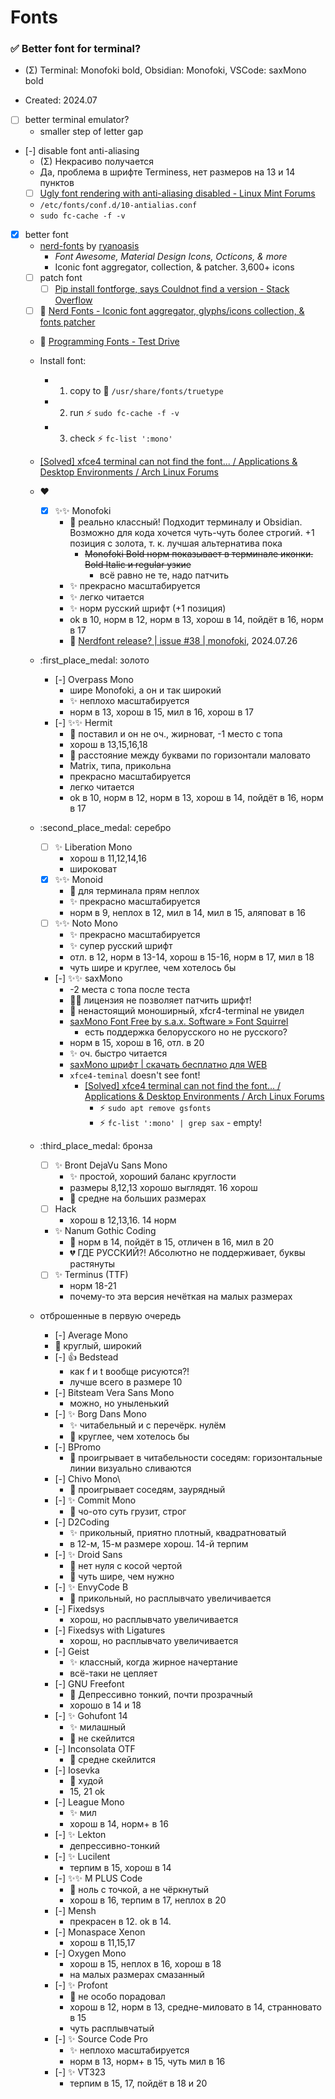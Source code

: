 # Fonts

### :white_check_mark: Better font for terminal?

- (Σ) Terminal: Monofoki bold, Obsidian: Monofoki, VSCode: saxMono bold

- Created: 2024.07

- [ ] better terminal emulator?
	- smaller step of letter gap

- [-] disable font anti-aliasing
	- (Σ) Некрасиво получается
	- Да, проблема в шрифте Terminess, нет размеров на 13 и 14 пунктов
	- [ ] [Ugly font rendering with anti-aliasing disabled - Linux Mint Forums](https://forums.linuxmint.com/viewtopic.php?t=285451)
	- `/etc/fonts/conf.d/10-antialias.conf`
	- `sudo fc-cache -f -v`

- [x] better font
	- [nerd-fonts](https://github.com/ryanoasis/nerd-fonts?tab=readme-ov-file#font-patcher) by [ryanoasis](https://github.com/ryanoasis)
		- _Font Awesome, Material Design Icons, Octicons, & more_
		- Iconic font aggregator, collection, & patcher. 3,600+ icons
	- [ ] patch font
		- [ ] [Pip install fontforge, says Couldnot find a version - Stack Overflow](https://stackoverflow.com/questions/32688726/pip-install-fontforge-says-couldnot-find-a-version)
	- [ ] :scroll: [Nerd Fonts - Iconic font aggregator, glyphs/icons collection, & fonts patcher](https://www.nerdfonts.com/font-downloads)
	- :balloon: [Programming Fonts - Test Drive](https://www.programmingfonts.org/#hermit)
	- Install font:
		- 1. copy to :open_file_folder: `/usr/share/fonts/truetype`
		- 2. run :zap: `sudo fc-cache -f -v`
		- 3. check :zap: `fc-list ':mono'`
	- [[Solved] xfce4 terminal can not find the font... / Applications & Desktop Environments / Arch Linux Forums](https://bbs.archlinux.org/viewtopic.php?id=281042)

	- ❤️
		- [x] :sparkles::sparkles: Monofoki
			- :test_tube: реально классный! Подходит терминалу и Obsidian. Возможно для кода хочется чуть-чуть более строгий. +1 позиция с золота, т. к. лучшая альтернатива пока
				- ~~Monofoki Bold норм показывает в терминале иконки. Bold Italic и regular узкие~~
					- всё равно не те, надо патчить
			- :sparkles: прекрасно масштабируется
			- :sparkles: легко читается
			- :sparkles: норм русский шрифт (+1 позиция)
			- ok в 10, норм в 12, норм в 13, хорош в 14, пойдёт в 16, норм в 17
			- :speech_balloon: [Nerdfont release? | issue #38 | monofoki](https://github.com/datMaffin/monofoki/issues/38), 2024.07.26

	- :first_place_medal: золото
		- [-] Overpass Mono
			- шире Monofoki, а он и так широкий
			- :sparkles: неплохо масштабируется
			- норм в 13, хорош в 15, мил в 16, хорош в 17
		- [-] :sparkles::sparkles: Hermit
			- :test_tube: поставил и он не оч., жирноват, -1 место с топа
			- хорош в 13,15,16,18
			- :microbe: расстояние между буквами по горизонтали маловато
			- Matrix, типа, прикольна
			-  прекрасно масштабируется
			-  легко читается
			- ok в 10, норм в 12, норм в 13, хорош в 14, пойдёт в 16, норм в 17
	- :second_place_medal: серебро
		- [ ] :sparkles: Liberation Mono
			- хорош в 11,12,14,16
			- широковат
		- [x] :sparkles::sparkles: Monoid
			- :test_tube: для терминала прям неплох
			- :sparkles: прекрасно масштабируется
			- норм в 9, неплох в 12, мил в 14, мил в 15, аляповат в 16
		- [ ] :sparkles::sparkles: Noto Mono
			- :sparkles: прекрасно масштабируется
			- :sparkles: супер русский шрифт
			- отл. в 12, норм в 13-14, хорош в 15-16, норм в 17, мил в 18
			- чуть шире и круглее, чем хотелось бы
		- [-] :sparkles::sparkles: saxMono
			- -2 места с топа после теста
			- :microbe::microbe: лицензия не позволяет патчить шрифт!
			- :microbe: ненастоящий моноширный, xfcr4-terminal не увидел
			- [saxMono Font Free by s.a.x. Software » Font Squirrel](https://www.fontsquirrel.com/fonts/saxMono)
				- есть поддержка белорусского но не русского?
			- норм в 15, хорош в 16, отл. в 20
			-  :sparkles: оч. быстро читается
			- [saxMono шрифт | скачать бесплатно для WEB](https://rufonts.pro/shrift/saxmono)
			- `xfce4-teminal` doesn't see font!
				- [[Solved] xfce4 terminal can not find the font... / Applications & Desktop Environments / Arch Linux Forums](https://bbs.archlinux.org/viewtopic.php?id=281042)
					- :zap: `sudo apt remove gsfonts`
					- :zap: `fc-list ':mono' | grep sax` - empty!
	- :third_place_medal: бронза
		- [ ] :sparkles: Bront DejaVu Sans Mono
			- :sparkles: простой, хороший баланс круглости
			- размеры 8,12,13 хорошо выглядят. 16 хорош
			- :microbe: средне на больших размерах
		- [ ] Hack
			- хорош в 12,13,16. 14 норм
		- :sparkles: Nanum Gothic Coding
			- :black_heart: норм в 14, пойдёт в 15, отличен в 16, мил в 20
			- :broken_heart: ГДЕ РУССКИЙ?! Абсолютно не поддерживает, буквы растянуты
		- [ ] :sparkles: Terminus (TTF)
			- норм 18-21
			- почему-то эта версия нечёткая на малых размерах
	- отброшенные в первую очередь
		- [-] Average Mono
		- :microbe: круглый, широкий
		- [-] :thumbsup: Bedstead
			- как f и t вообще рисуются?!
			- лучше всего в размере 10
		- [-] Bitsteam Vera Sans Mono
			- можно, но уныленький
		- [-] :sparkles: Borg Dans Mono
			- :sparkles: читабельный и с перечёрк. нулём
			- :microbe: круглее, чем хотелось бы
		- [-] BPromo
			- :microbe: проигрывает в читабельности соседям: горизонтальные линии визуально сливаются
		- [-] Chivo Mono\
			- :microbe: проигрывает соседям, заурядный
		- [-] :sparkles: Commit Mono
			- :microbe: чо-ото суть грузит, строг
		- [-] D2Coding
			- :sparkles: прикольный, приятно плотный, квадратноватый
			- в 12-м, 15-м размере хорош. 14-й терпим
		- [-] :sparkles: Droid Sans
			- :microbe: нет нуля с косой чертой
			- :microbe: чуть шире, чем нужно
		- [-] :sparkles: EnvyCode B
			- :microbe: прикольный, но расплывчато увеличивается
		- [-] Fixedsys
			- хорош, но расплывчато увеличивается
		- [-] Fixedsys with Ligatures
			- хорош, но расплывчато увеличивается
		- [-] Geist
			- :sparkles: классный, когда жирное начертание
			- всё-таки не цепляет
		- [-] GNU Freefont
			- :microbe: Депрессивно тонкий, почти прозрачный
			- хорошо в 14 и 18
		- [-] :sparkles: Gohufont 14
			- :sparkles: милашный
			- :microbe: не скейлится
		- [-] Inconsolata OTF
			- :microbe: средне скейлится
		- [-] Iosevka
			- :microbe: худой
			- 15, 21 ok
		- [-] League Mono
			- :sparkles: мил
			- хорош в 14, норм+ в 16
		- [-] :sparkles: Lekton
			- депрессивно-тонкий
		- [-] :sparkles: Lucilent
			- терпим в 15, хорош в 14
		- [-] :sparkles::sparkles: M PLUS Code
			- :microbe: ноль с точкой, а не чёркнутый
			- хорош в 16, терпим в 17, неплох в 20
		- [-] Mensh
			- прекрасен в 12. ok в 14.
		- [-] Monaspace Xenon
			- хорош в 11,15,17
		- [-] Oxygen Mono
			- хорош в 15, неплох в 16, хорош в 18
			- на малых размерах смазанный
		- [-] :sparkles: Profont
			- :test_tube: не особо порадовал
			- хорош в 12, норм в 13, средне-миловато в 14, странновато в 15
			- чуть расплывчатый
		- [-] :sparkles: Source Code Pro
			- :sparkles: неплохо масштабируется
			- норм в 13, норм+ в 15, чуть мил в 16
		- [-] :sparkles: VT323
			- терпим в 15, 17, пойдёт в 18 и 20